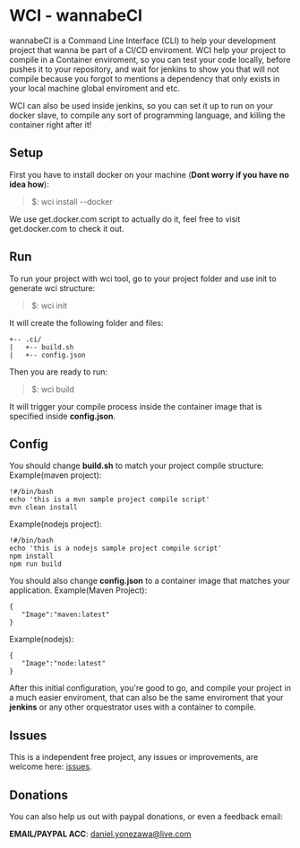 # WCI - wannabeCI
wannabeCI is a Command Line Interface (CLI) to help your development project that wanna be part of a CI/CD enviroment. WCI help your project to compile in a Container enviroment, so you can test your code locally, before pushes it to your repository, and wait for jenkins to show you that will not compile because you forgot to mentions a dependency that only exists in your local machine global enviroment and etc.

WCI can also be used inside jenkins, so you can set it up to run on your docker slave, to compile any sort of programming language, and killing the container right after it!

## Setup
First you have to install docker on your machine (**Dont worry if you have no idea how**):
>$: wci install --docker

We use get.docker.com script to actually do it, feel free to visit get.docker.com to check it out.


## Run
To run your project with wci tool, go to your project folder and use init to generate wci structure:

> $: wci init


It will create the following folder and files:
```
+-- .ci/
|   +-- build.sh
|   +-- config.json
```
Then you are ready to run:

> $: wci build

It will trigger your compile process inside the container image that is specified inside **config.json**.

## Config
You should change **build.sh** to match your project compile structure:
Example(maven project):
```
!#/bin/bash
echo 'this is a mvn sample project compile script'
mvn clean install
```
Example(nodejs project):

```
!#/bin/bash
echo 'this is a nodejs sample project compile script'
npm install
npm run build
```
You should also change **config.json** to a container image that matches your application.
Example(Maven Project):

```
{
   "Image":"maven:latest"
}
```

Example(nodejs):
```
{
   "Image":"node:latest"
}
```

After this initial configuration, you're good to go, and compile your project in a much easier enviroment, that can also be the same enviroment that your **jenkins** or any other orquestrator uses with a container to compile.

## Issues
This is a independent free project, any issues or improvements, are welcome here: [issues](https://github.com/diztak-ltda/wci/issues).
## Donations
You can also help us out with paypal donations, or even a feedback email:

**EMAIL/PAYPAL ACC**: daniel.yonezawa@live.com
